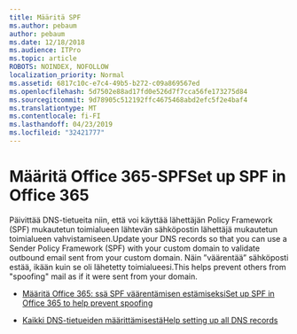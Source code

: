 ```yaml
---
title: Määritä SPF
ms.author: pebaum
author: pebaum
ms.date: 12/18/2018
ms.audience: ITPro
ms.topic: article
ROBOTS: NOINDEX, NOFOLLOW
localization_priority: Normal
ms.assetid: 6817c10c-e7c4-49b5-b272-c09a869567ed
ms.openlocfilehash: 5d7502e88ad17fd0e526d7f7cca56fe173275d84
ms.sourcegitcommit: 9d78905c512192ffc4675468abd2efc5f2e4baf4
ms.translationtype: MT
ms.contentlocale: fi-FI
ms.lasthandoff: 04/23/2019
ms.locfileid: "32421777"
---
```

# <a name="set-up-spf-in-office-365"></a><span data-ttu-id="8a435-102">Määritä Office 365-SPF</span><span class="sxs-lookup"><span data-stu-id="8a435-102">Set up SPF in Office 365</span></span>

<span data-ttu-id="8a435-103">Päivittää DNS-tietueita niin, että voi käyttää lähettäjän Policy Framework (SPF) mukautetun toimialueen lähtevän sähköpostin lähettäjä mukautetun toimialueen vahvistamiseen.</span><span class="sxs-lookup"><span data-stu-id="8a435-103">Update your DNS records so that you can use a Sender Policy Framework (SPF) with your custom domain to validate outbound email sent from your custom domain.</span></span> <span data-ttu-id="8a435-104">Näin ”väärentää” sähköposti estää, ikään kuin se oli lähetetty toimialueesi.</span><span class="sxs-lookup"><span data-stu-id="8a435-104">This helps prevent others from "spoofing" mail as if it were sent from your domain.</span></span>
  
- [<span data-ttu-id="8a435-105">Määritä Office 365: ssä SPF väärentämisen estämiseksi</span><span class="sxs-lookup"><span data-stu-id="8a435-105">Set up SPF in Office 365 to help prevent spoofing </span></span>](https://docs.microsoft.com/office365/SecurityCompliance/set-up-spf-in-office-365-to-help-prevent-spoofing)
    
- [<span data-ttu-id="8a435-106">Kaikki DNS-tietueiden määrittämisestä</span><span class="sxs-lookup"><span data-stu-id="8a435-106">Help setting up all DNS records</span></span>](https://docs.microsoft.com/office365/admin/get-help-with-domains/create-dns-records-at-any-dns-hosting-provider)
    


